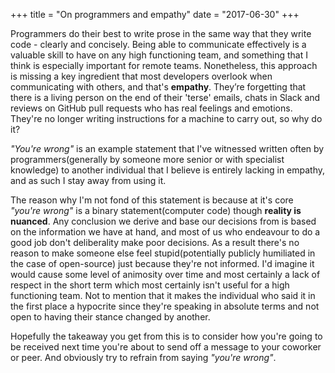+++
title = "On programmers and empathy"
date = "2017-06-30"
+++

Programmers do their best to write prose in the same way that they write code - clearly and concisely. Being able to communicate effectively is a valuable skill to have on any high functioning team, and something that I think is especially important for remote teams. Nonetheless, this approach is missing a key ingredient that most developers overlook when communicating with others, and that's **empathy**. They’re forgetting that there is a living person on the end of their 'terse' emails, chats in Slack and reviews on GitHub pull requests who has real feelings and emotions. They're no longer writing instructions for a machine to carry out, so why do it?

_"You're wrong"_ is an example statement that I've witnessed written often by programmers(generally by someone more senior or with specialist knowledge) to another individual that I believe is entirely lacking in empathy, and as such I stay away from using it.

The reason why I'm not fond of this statement is because at it's core _"you're wrong"_ is a binary statement(computer code) though **reality is nuanced**. Any conclusion we derive and base our decisions from is based on the information we have at hand, and most of us who endeavour to do a good job don't deliberality make poor decisions. As a result there's no reason to make someone else feel stupid(potentially publicly humiliated in the case of open-source) just because they're not informed. I'd imagine it would cause some level of animosity over time and most certainly a lack of respect in the short term which most certainly isn't useful for a high functioning team. Not to mention that it makes the individual who said it in the first place a hypocrite since they're speaking in absolute terms and not open to having their stance changed by another.

Hopefully the takeaway you get from this is to consider how you're going to be received next time you're about to send off a message to your coworker or peer. And obviously try to refrain from saying _"you're wrong"_.
